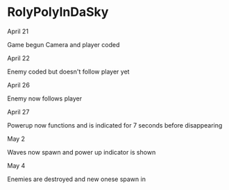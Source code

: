 # RolyPolyInDaSky

April 21

Game begun
Camera and player coded

April 22

Enemy coded but doesn't follow player yet

April 26

Enemy now follows player

April 27

Powerup now functions and is indicated for 7 seconds before disappearing

May 2

Waves now spawn and power up indicator is shown

May 4 

Enemies are destroyed and new onese spawn in
